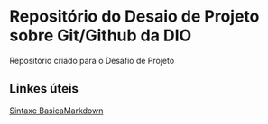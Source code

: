 # Repositório do Desaio de Projeto sobre Git/Github da DIO
Repositório criado para o Desafio de Projeto
## Linkes úteis
[Sintaxe BasicaMarkdown](https://https://www.markdownguide.org/basic-syntax/)
